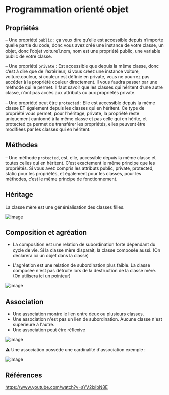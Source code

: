 # Programmation orienté objet

## Propriétés

– Une propriété `public` :
ça veux dire qu’elle est accessible depuis n’importe quelle partie du code, 
donc vous avez créé une instance de votre classe, un objet, donc l’objet voiture1.nom, 
nom est une propriété public, une variable public de votre classe.

– Une propriété `private` : 
Est accessible que depuis la même classe, 
donc c’est à dire que de l’extérieur, 
si vous créez une instance voiture, voiture.couleur, 
si couleur est définie en private, vous ne pourrez pas accéder à la propriété couleur directement. 
Il vous faudra passer par une méthode qui le permet. Il faut savoir que les classes qui héritent d’une autre classe, n’ont pas accès aux attributs ou aux propriétés private.

– Une propriété peut être `protected` :
Elle est accessible depuis la même classe ET également depuis les classes qui en héritent. 
Ce type de propriété vous permet, pour l’héritage, private, la propriété reste uniquement cantonné à la même classe et pas celle qui en hérite, 
et protected ça permet de transférer les propriétés, elles peuvent être modifiées par les classes qui en héritent.

## Méthodes

– Une méthode `protected`, est, elle, accessible depuis la même classe et toutes celles qui en héritent. 
C’est exactement le même principe que les propriétés. 
Si vous avez compris les attributs public, private, protected, static pour les propriétés, et également pour les classes, pour les méthodes, c’est le même principe de fonctionnement.

## Héritage

La classe mère est une généréalisation des classes filles.

![image](https://github.com/user-attachments/assets/301e5346-e3b4-4fdc-a3ac-94a66157f527)

## Composition et agréation

- La composition est une relation de subordination forte dépendant du cycle de vie. Si la classe mère disparait, la classe composée aussi.
(On déclarera ici un objet dans la classe)

- L'agréation est une relation de subordination plus faible. La classe composée n'est pas détruite lors de la destruction de la classe mère.
(On utilisera ici un pointeur)

![image](https://github.com/user-attachments/assets/3c708a17-db8f-4416-8b78-36bbc44329cc)

## Association

- Une association montre le lien entre deux ou plusieurs classes.
- Une association n'est pas un lien de subordination. Aucune classe n'est supérieure à l'autre.
- Une association peut être réflexive

![image](https://github.com/user-attachments/assets/392acd33-09e1-45ad-88a1-f6b6a6e33c9e)

:warning: Une association possède une cardinalité d'association exemple : 

![image](https://github.com/user-attachments/assets/b108579a-9d01-4f2f-b9f8-bbafad4a3f02)


## Références

https://www.youtube.com/watch?v=aYV2ixlbN8E
